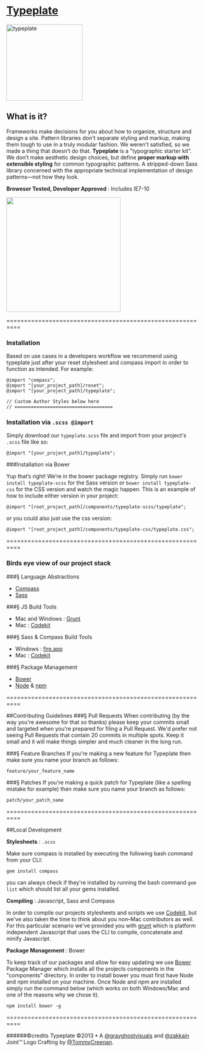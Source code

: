 # [Typeplate](https://typeplate.com)
<img src="https://secure.gravatar.com/avatar/55ddbe9c3fb31c952df702c15b8a81d8?s=420&d=https://a248.e.akamai.net/assets.github.com%2Fimages%2Fgravatars%2Fgravatar-org-420.png" alt="typeplate" width="200">

## What is it?
Frameworks make decisions for you about how to organize, structure and design a site. Pattern libraries don't separate styling and markup, making them tough to use in a truly modular fashion. We weren't satisfied, so we made a thing that doesn’t do that.
**Typeplate** is a "typographic starter kit". We don’t make aesthetic design choices, but define **proper markup with extensible styling** for common typographic patterns. A stripped-down Sass library concerned with the appropriate technical implementation of design patterns—not how they look.

**Broweser Tested, Developer Approved** : Includes IE7-10

<img src="https://raw.github.com/paulirish/browser-logos/master/all-desktop.png" alt="" width="300">

==========================================================
### Installation
Based on use cases in a developers workflow we recommend using typeplate just after your reset stylesheet and compass import in order to function as intended.
For example:

	@import "compass";
	@import "[your_project_path]/reset";
	@import "[your_project_path]/typeplate";
	
    // Custom Author Styles below here
	// ====================================



### Installation via ``.scss @import``

Simply download our ``typeplate.scss`` file and import from your project's ``.scss`` file like so:

	@import "[your_project_path]/typeplate";

###Installation via Bower

Yup that&rsquo;s right! We&rsquo;re in the bower package registry. Simply run ``bower install typeplate-scss`` for the Sass version or ``bower install typeplate-css`` for the CSS version and watch the magic happen. This is an example of how to include either version in your project:

	@import "[root_project_path]/components/typeplate-scss/typeplate";

or you could also just use the css version:

	@import "[root_project_path]/components/typeplate-css/typeplate.css";

==========================================================

### Birds eye view of our project stack

###&sect; Language Abstractions

- [Compass]()
- [Sass]()

###&sect; JS Build Tools

- Mac and Windows : [Grunt]()
- Mac : [Codekit]()

###&sect; Sass &amp; Compass Build Tools

- Windows : [fire.app]()
- Mac : [Codekit]()

###&sect; Package Management

- [Bower]()
- [Node](http://nodejs.org) &amp; [npm](https://npmjs.org)

==========================================================

##Contributing Guidelines
###&sect; Pull Requests
When contributing (by the way you're awesome for that so thanks) please keep your commits small and targeted when you're prepared for filing a Pull Request. We'd prefer not seeing Pull Requests that contain 20 commits in multiple spots. Keep it small and it will make things simpler and much cleaner in the long run.

###&sect; Feature Branches
If you're making a new feature for Typeplate then make sure you name your branch as follows:

    feature/your_feature_name

###&sect; Patches
If you're making a quick patch for Typeplate (like a spelling mistake for example) then make sure you name your branch as follows:

    patch/your_patch_name

==========================================================

##Local Development

**Stylesheets** : ``.scss``

Make sure compass is installed by executing the following bash command from your CLI:

    gem install compass

you can always check if they're installed by running the bash command ``gem list`` which should list all your gems installed.

**Compiling** : Javascript, Sass and Compass

In order to compile our projects stylesheets and scripts we use [Codekit](#), but we've also taken the time to think about you non&ndash;Mac contributors as well. For this particular scenario we've provided you with [grunt]() which is platform independent Javascript that uses the CLI to compile, concatenate and minify Javascript.

**Package Management** : Bower

To keep track of our packages and allow for easy updating we use [Bower](#) Package Manager which installs all the projects components in the "components" directory. In order to install bower you must first have Node and npm installed on your machine. Once Node and npm are installed simply run the command below  (which works on both Windows/Mac and one of the reasons why we chose it).

	npm install bower -g

==========================================================

######©credits
Typeplate &copy;2013 &bull; A [@grayghostvisuals](https://twitter.com/gryghostvisuals) and [@zakkain](https://twitter.com/zakkain) Joint™
Logo Crafting by [@TommyCreenan](https://twitter.com/TommyCreenan).
